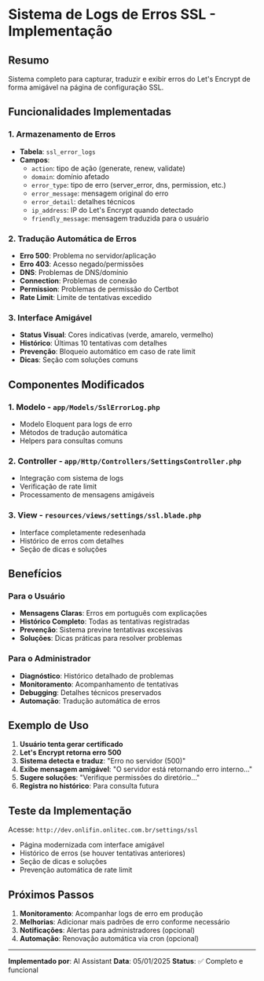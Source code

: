 # Sistema de Logs de Erros SSL - Implementação

## Resumo

Sistema completo para capturar, traduzir e exibir erros do Let's Encrypt de forma amigável na página de configuração SSL.

## Funcionalidades Implementadas

### 1. Armazenamento de Erros
- **Tabela**: `ssl_error_logs`
- **Campos**:
  - `action`: tipo de ação (generate, renew, validate)
  - `domain`: domínio afetado
  - `error_type`: tipo de erro (server_error, dns, permission, etc.)
  - `error_message`: mensagem original do erro
  - `error_detail`: detalhes técnicos
  - `ip_address`: IP do Let's Encrypt quando detectado
  - `friendly_message`: mensagem traduzida para o usuário

### 2. Tradução Automática de Erros
- **Erro 500**: Problema no servidor/aplicação
- **Erro 403**: Acesso negado/permissões
- **DNS**: Problemas de DNS/domínio
- **Connection**: Problemas de conexão
- **Permission**: Problemas de permissão do Certbot
- **Rate Limit**: Limite de tentativas excedido

### 3. Interface Amigável
- **Status Visual**: Cores indicativas (verde, amarelo, vermelho)
- **Histórico**: Últimas 10 tentativas com detalhes
- **Prevenção**: Bloqueio automático em caso de rate limit
- **Dicas**: Seção com soluções comuns

## Componentes Modificados

### 1. Modelo - `app/Models/SslErrorLog.php`
- Modelo Eloquent para logs de erro
- Métodos de tradução automática
- Helpers para consultas comuns

### 2. Controller - `app/Http/Controllers/SettingsController.php`
- Integração com sistema de logs
- Verificação de rate limit
- Processamento de mensagens amigáveis

### 3. View - `resources/views/settings/ssl.blade.php`
- Interface completamente redesenhada
- Histórico de erros com detalhes
- Seção de dicas e soluções

## Benefícios

### Para o Usuário
- **Mensagens Claras**: Erros em português com explicações
- **Histórico Completo**: Todas as tentativas registradas
- **Prevenção**: Sistema previne tentativas excessivas
- **Soluções**: Dicas práticas para resolver problemas

### Para o Administrador
- **Diagnóstico**: Histórico detalhado de problemas
- **Monitoramento**: Acompanhamento de tentativas
- **Debugging**: Detalhes técnicos preservados
- **Automação**: Tradução automática de erros

## Exemplo de Uso

1. **Usuário tenta gerar certificado**
2. **Let's Encrypt retorna erro 500**
3. **Sistema detecta e traduz**: "Erro no servidor (500)"
4. **Exibe mensagem amigável**: "O servidor está retornando erro interno..."
5. **Sugere soluções**: "Verifique permissões do diretório..."
6. **Registra no histórico**: Para consulta futura

## Teste da Implementação

Acesse: `http://dev.onlifin.onlitec.com.br/settings/ssl`

- Página modernizada com interface amigável
- Histórico de erros (se houver tentativas anteriores)
- Seção de dicas e soluções
- Prevenção automática de rate limit

## Próximos Passos

1. **Monitoramento**: Acompanhar logs de erro em produção
2. **Melhorias**: Adicionar mais padrões de erro conforme necessário
3. **Notificações**: Alertas para administradores (opcional)
4. **Automação**: Renovação automática via cron (opcional)

---

**Implementado por**: AI Assistant
**Data**: 05/01/2025
**Status**: ✅ Completo e funcional 